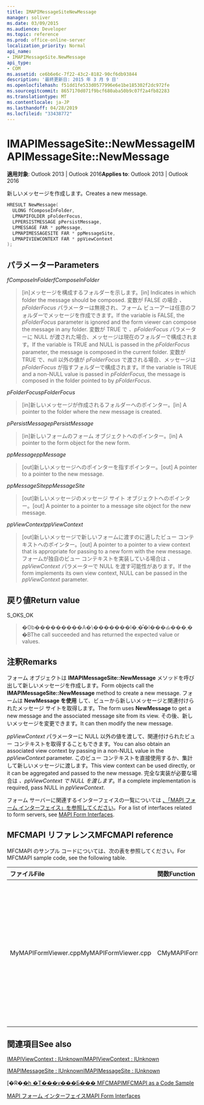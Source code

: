 ```yaml
---
title: IMAPIMessageSiteNewMessage
manager: soliver
ms.date: 03/09/2015
ms.audience: Developer
ms.topic: reference
ms.prod: office-online-server
localization_priority: Normal
api_name:
- IMAPIMessageSite.NewMessage
api_type:
- COM
ms.assetid: ce6b6e6c-7f22-43c2-8182-90cf6db93844
description: '最終更新日: 2015 年 3 月 9 日'
ms.openlocfilehash: f51dd1fe533d0577996e6e1be185302f2dc972fe
ms.sourcegitcommit: 8657170d071f9bcf680aba50b9c07f2a4fb82283
ms.translationtype: MT
ms.contentlocale: ja-JP
ms.lasthandoff: 04/28/2019
ms.locfileid: "33438772"
---
```

# <a name="imapimessagesitenewmessage"></a><span data-ttu-id="bb54c-103">IMAPIMessageSite::NewMessage</span><span class="sxs-lookup"><span data-stu-id="bb54c-103">IMAPIMessageSite::NewMessage</span></span>

  
  
<span data-ttu-id="bb54c-104">**適用対象**: Outlook 2013 | Outlook 2016</span><span class="sxs-lookup"><span data-stu-id="bb54c-104">**Applies to**: Outlook 2013 | Outlook 2016</span></span> 
  
<span data-ttu-id="bb54c-105">新しいメッセージを作成します。</span><span class="sxs-lookup"><span data-stu-id="bb54c-105">Creates a new message.</span></span>
  
```cpp
HRESULT NewMessage(
  ULONG fComposeInFolder,
  LPMAPIFOLDER pFolderFocus,
  LPPERSISTMESSAGE pPersistMessage,
  LPMESSAGE FAR * ppMessage,
  LPMAPIMESSAGESITE FAR * ppMessageSite,
  LPMAPIVIEWCONTEXT FAR * ppViewContext
);
```

## <a name="parameters"></a><span data-ttu-id="bb54c-106">パラメーター</span><span class="sxs-lookup"><span data-stu-id="bb54c-106">Parameters</span></span>

 <span data-ttu-id="bb54c-107">_fComposeInFolder_</span><span class="sxs-lookup"><span data-stu-id="bb54c-107">_fComposeInFolder_</span></span>
  
> <span data-ttu-id="bb54c-108">[in]メッセージを構成するフォルダーを示します。</span><span class="sxs-lookup"><span data-stu-id="bb54c-108">[in] Indicates in which folder the message should be composed.</span></span> <span data-ttu-id="bb54c-109">変数が FALSE の場合  _、pFolderFocus_ パラメーターは無視され、フォーム ビューアーは任意のフォルダーでメッセージを作成できます。</span><span class="sxs-lookup"><span data-stu-id="bb54c-109">If the variable is FALSE, the  _pFolderFocus_ parameter is ignored and the form viewer can compose the message in any folder.</span></span> <span data-ttu-id="bb54c-110">変数が TRUE で  _、pFolderFocus_ パラメーターに NULL が渡された場合、メッセージは現在のフォルダーで構成されます。</span><span class="sxs-lookup"><span data-stu-id="bb54c-110">If the variable is TRUE and NULL is passed in the  _pFolderFocus_ parameter, the message is composed in the current folder.</span></span> <span data-ttu-id="bb54c-111">変数が TRUE で、null 以外の値が  _pFolderFocus_ で渡される場合、メッセージは  _pFolderFocus_ が指すフォルダーで構成されます。</span><span class="sxs-lookup"><span data-stu-id="bb54c-111">If the variable is TRUE and a non-NULL value is passed in  _pFolderFocus_, the message is composed in the folder pointed to by  _pFolderFocus_.</span></span>
    
 <span data-ttu-id="bb54c-112">_pFolderFocus_</span><span class="sxs-lookup"><span data-stu-id="bb54c-112">_pFolderFocus_</span></span>
  
> <span data-ttu-id="bb54c-113">[in]新しいメッセージが作成されるフォルダーへのポインター。</span><span class="sxs-lookup"><span data-stu-id="bb54c-113">[in] A pointer to the folder where the new message is created.</span></span>
    
 <span data-ttu-id="bb54c-114">_pPersistMessage_</span><span class="sxs-lookup"><span data-stu-id="bb54c-114">_pPersistMessage_</span></span>
  
> <span data-ttu-id="bb54c-115">[in]新しいフォームのフォーム オブジェクトへのポインター。</span><span class="sxs-lookup"><span data-stu-id="bb54c-115">[in] A pointer to the form object for the new form.</span></span>
    
 <span data-ttu-id="bb54c-116">_ppMessage_</span><span class="sxs-lookup"><span data-stu-id="bb54c-116">_ppMessage_</span></span>
  
> <span data-ttu-id="bb54c-117">[out]新しいメッセージへのポインターを指すポインター。</span><span class="sxs-lookup"><span data-stu-id="bb54c-117">[out] A pointer to a pointer to the new message.</span></span>
    
 <span data-ttu-id="bb54c-118">_ppMessageSite_</span><span class="sxs-lookup"><span data-stu-id="bb54c-118">_ppMessageSite_</span></span>
  
> <span data-ttu-id="bb54c-119">[out]新しいメッセージのメッセージ サイト オブジェクトへのポインター。</span><span class="sxs-lookup"><span data-stu-id="bb54c-119">[out] A pointer to a pointer to a message site object for the new message.</span></span>
    
 <span data-ttu-id="bb54c-120">_ppViewContext_</span><span class="sxs-lookup"><span data-stu-id="bb54c-120">_ppViewContext_</span></span>
  
> <span data-ttu-id="bb54c-121">[out]新しいメッセージで新しいフォームに渡すのに適したビュー コンテキストへのポインター。</span><span class="sxs-lookup"><span data-stu-id="bb54c-121">[out] A pointer to a pointer to a view context that is appropriate for passing to a new form with the new message.</span></span> <span data-ttu-id="bb54c-122">フォームが独自のビュー コンテキストを実装している場合は  _、ppViewContext_ パラメーターで NULL を渡す可能性があります。</span><span class="sxs-lookup"><span data-stu-id="bb54c-122">If the form implements its own view context, NULL can be passed in the  _ppViewContext_ parameter.</span></span> 
    
## <a name="return-value"></a><span data-ttu-id="bb54c-123">戻り値</span><span class="sxs-lookup"><span data-stu-id="bb54c-123">Return value</span></span>

<span data-ttu-id="bb54c-124">S_OK</span><span class="sxs-lookup"><span data-stu-id="bb54c-124">S_OK</span></span> 
  
> <span data-ttu-id="bb54c-125">�ʘb���������A�\�������l�܂��͒l���Ԃ���܂��B</span><span class="sxs-lookup"><span data-stu-id="bb54c-125">The call succeeded and has returned the expected value or values.</span></span>
    
## <a name="remarks"></a><span data-ttu-id="bb54c-126">注釈</span><span class="sxs-lookup"><span data-stu-id="bb54c-126">Remarks</span></span>

<span data-ttu-id="bb54c-127">フォーム オブジェクトは **IMAPIMessageSite::NewMessage** メソッドを呼び出して新しいメッセージを作成します。</span><span class="sxs-lookup"><span data-stu-id="bb54c-127">Form objects call the **IMAPIMessageSite::NewMessage** method to create a new message.</span></span> <span data-ttu-id="bb54c-128">フォームは **NewMessage を使用** して、ビューから新しいメッセージと関連付けられたメッセージ サイトを取得します。</span><span class="sxs-lookup"><span data-stu-id="bb54c-128">The form uses **NewMessage** to get a new message and the associated message site from its view.</span></span> <span data-ttu-id="bb54c-129">その後、新しいメッセージを変更できます。</span><span class="sxs-lookup"><span data-stu-id="bb54c-129">It can then modify the new message.</span></span> 
  
<span data-ttu-id="bb54c-130">_ppViewContext_ パラメーターに NULL 以外の値を渡して、関連付けられたビュー コンテキストを取得することもできます。</span><span class="sxs-lookup"><span data-stu-id="bb54c-130">You can also obtain an associated view context by passing in a non-NULL value in the  _ppViewContext_ parameter.</span></span> <span data-ttu-id="bb54c-131">このビュー コンテキストを直接使用するか、集計して新しいメッセージに渡します。</span><span class="sxs-lookup"><span data-stu-id="bb54c-131">This view context can be used directly, or it can be aggregated and passed to the new message.</span></span> <span data-ttu-id="bb54c-132">完全な実装が必要な場合は  _、ppViewContext で NULL を渡します_。</span><span class="sxs-lookup"><span data-stu-id="bb54c-132">If a complete implementation is required, pass NULL in  _ppViewContext_.</span></span>
  
<span data-ttu-id="bb54c-133">フォーム サーバーに関連するインターフェイスの一覧については [、「MAPI フォーム インターフェイス」を参照してください](mapi-form-interfaces.md)。</span><span class="sxs-lookup"><span data-stu-id="bb54c-133">For a list of interfaces related to form servers, see [MAPI Form Interfaces](mapi-form-interfaces.md).</span></span>
  
## <a name="mfcmapi-reference"></a><span data-ttu-id="bb54c-134">MFCMAPI リファレンス</span><span class="sxs-lookup"><span data-stu-id="bb54c-134">MFCMAPI reference</span></span>

<span data-ttu-id="bb54c-135">MFCMAPI のサンプル コードについては、次の表を参照してください。</span><span class="sxs-lookup"><span data-stu-id="bb54c-135">For MFCMAPI sample code, see the following table.</span></span>
  
|<span data-ttu-id="bb54c-136">**ファイル**</span><span class="sxs-lookup"><span data-stu-id="bb54c-136">**File**</span></span>|<span data-ttu-id="bb54c-137">**関数**</span><span class="sxs-lookup"><span data-stu-id="bb54c-137">**Function**</span></span>|<span data-ttu-id="bb54c-138">**コメント**</span><span class="sxs-lookup"><span data-stu-id="bb54c-138">**Comment**</span></span>|
|:-----|:-----|:-----|
|<span data-ttu-id="bb54c-139">MyMAPIFormViewer.cpp</span><span class="sxs-lookup"><span data-stu-id="bb54c-139">MyMAPIFormViewer.cpp</span></span>  <br/> |<span data-ttu-id="bb54c-140">CMyMAPIFormViewer::NewMessage</span><span class="sxs-lookup"><span data-stu-id="bb54c-140">CMyMAPIFormViewer::NewMessage</span></span>  <br/> |<span data-ttu-id="bb54c-141">MFCMAPI は **IMAPIMessageSite::NewMessage** メソッドを使用して、新しいメッセージを作成し、新しいフォーム ビューアーをインスタンス化し **、SetPersist** を呼び出してフォーム ビューアーにメッセージを設定します。</span><span class="sxs-lookup"><span data-stu-id="bb54c-141">MFCMAPI uses the **IMAPIMessageSite::NewMessage** method to create a new message, instantiate a new form viewer, and call **SetPersist** to set the message on the form viewer.</span></span> <span data-ttu-id="bb54c-142">最後に、フォーム ビューアーをメッセージ サイトとして返します。</span><span class="sxs-lookup"><span data-stu-id="bb54c-142">Finally, it returns the form viewer as the message site.</span></span>  <br/> |
   
## <a name="see-also"></a><span data-ttu-id="bb54c-143">関連項目</span><span class="sxs-lookup"><span data-stu-id="bb54c-143">See also</span></span>



[<span data-ttu-id="bb54c-144">IMAPIViewContext : IUnknown</span><span class="sxs-lookup"><span data-stu-id="bb54c-144">IMAPIViewContext : IUnknown</span></span>](imapiviewcontextiunknown.md)
  
[<span data-ttu-id="bb54c-145">IMAPIMessageSite : IUnknown</span><span class="sxs-lookup"><span data-stu-id="bb54c-145">IMAPIMessageSite : IUnknown</span></span>](imapimessagesiteiunknown.md)


<span data-ttu-id="bb54c-146">[�R�[�h �T���v���Ƃ��� MFCMAPI](mfcmapi-as-a-code-sample.md)</span><span class="sxs-lookup"><span data-stu-id="bb54c-146">[MFCMAPI as a Code Sample](mfcmapi-as-a-code-sample.md)</span></span>
  
[<span data-ttu-id="bb54c-147">MAPI フォーム インターフェイス</span><span class="sxs-lookup"><span data-stu-id="bb54c-147">MAPI Form Interfaces</span></span>](mapi-form-interfaces.md)

